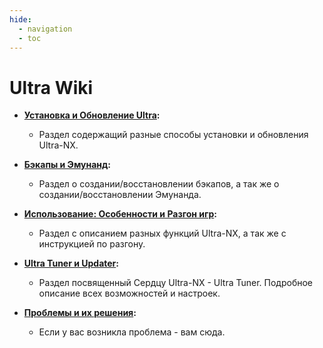```yaml
---
hide:
  - navigation
  - toc
---
```

# Ultra Wiki

- **[Установка и Обновление Ultra](ultra_wiki/installing_update.md):**
    - Раздел содержащий разные способы установки и обновления Ultra-NX.

- **[Бэкапы и Эмунанд](ultra_wiki/backup_emuMMC.md):**
    - Раздел о создании/восстановлении бэкапов, а так же о создании/восстановлении Эмунанда.

- **[Использование: Особенности и Разгон игр](ultra_wiki/usage.md):**
    - Раздел с описанием разных функций Ultra-NX, а так же с инструкцией по разгону.

- **[Ultra Tuner и Updater](ultra_wiki/tuner.md):**
    - Раздел посвященный Сердцу Ultra-NX - Ultra Tuner. Подробное описание всех возможностей и настроек.

- **[Проблемы и их решения](ultra_wiki/faq.md):**
    - Если у вас возникла проблема - вам сюда.